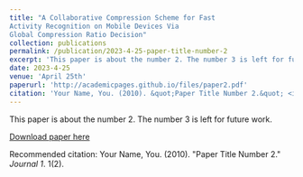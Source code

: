 ```yaml
---
title: "A Collaborative Compression Scheme for Fast
Activity Recognition on Mobile Devices Via
Global Compression Ratio Decision"
collection: publications
permalink: /publication/2023-4-25-paper-title-number-2
excerpt: 'This paper is about the number 2. The number 3 is left for future work.'
date: 2023-4-25
venue: 'April 25th'
paperurl: 'http://academicpages.github.io/files/paper2.pdf'
citation: 'Your Name, You. (2010). &quot;Paper Title Number 2.&quot; <i>Journal 1</i>. 1(2).'
---
```

This paper is about the number 2. The number 3 is left for future work.

[Download paper here](https://l-junjie.github.io/liangjunjie.github.io/files/A_Collaborative_Compression_Scheme_for_Fast_Activity_Recognition_on_Mobile_Devices_Via_Global_Compression_Ratio_Decision.pdf)

Recommended citation: Your Name, You. (2010). "Paper Title Number 2." <i>Journal 1</i>. 1(2).
